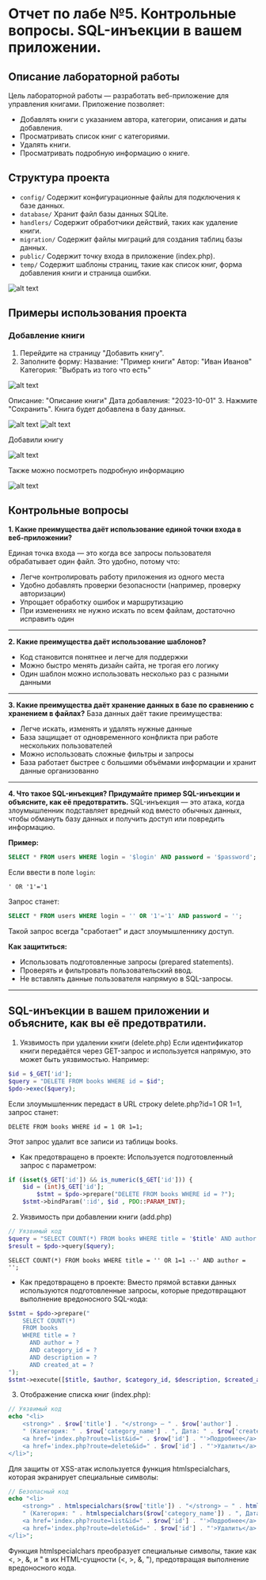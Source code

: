 # Отчет по лабе №5. Контрольные вопросы. SQL-инъекции в вашем приложении.

## Описание лабораторной работы
Цель лабораторной работы — разработать веб-приложение для управления книгами. Приложение позволяет:
- Добавлять книги с указанием автора, категории, описания и даты добавления.
- Просматривать список книг с категориями.
- Удалять книги.
- Просматривать подробную информацию о книге.


## Структура проекта
- `config/` Содержит конфигурационные файлы для подключения к базе данных.
- `database/` Хранит файл базы данных SQLite.
- `handlers/` Содержит обработчики действий, таких как удаление книги.
- `migration/` Содержит файлы миграций для создания таблиц базы данных.
- `public/` Содержит точку входа в приложение (index.php).
- `temp/` Содержит шаблоны страниц, такие как список книг, форма добавления книги и страница ошибки.


![alt text](image.png)


## Примеры использования проекта
### Добавление книги
1. Перейдите на страницу "Добавить книгу".
2. Заполните форму:
Название: "Пример книги"
Автор: "Иван Иванов"
Категория: "Выбрать из того что есть"

![alt text](image-2.png)

Описание: "Описание книги"
Дата добавления: "2023-10-01"
3. Нажмите "Сохранить". Книга будет добавлена в базу данных.


![alt text](image-1.png)
![alt text](image-3.png)


Добавили книгу

![alt text](image-4.png)


Также можно посмотреть подробную информацию

![alt text](image-5.png)

## Контрольные вопросы

**1. Какие преимущества даёт использование единой точки входа в веб-приложении?**

Единая точка входа — это когда все запросы пользователя обрабатывает один файл. Это удобно, потому что:
- Легче контролировать работу приложения из одного места
- Удобно добавлять проверки безопасности (например, проверку авторизации)
- Упрощает обработку ошибок и маршрутизацию
- При изменениях не нужно искать по всем файлам, достаточно исправить один

---

**2. Какие преимущества даёт использование шаблонов?**
- Код становится понятнее и легче для поддержки
- Можно быстро менять дизайн сайта, не трогая его логику
- Один шаблон можно использовать несколько раз с разными данными

---

**3. Какие преимущества даёт хранение данных в базе по сравнению с хранением в файлах?**
База данных даёт такие преимущества:
- Легче искать, изменять и удалять нужные данные
- База защищает от одновременного конфликта при работе нескольких пользователей
- Можно использовать сложные фильтры и запросы
- База работает быстрее с большими объёмами информации и хранит данные организованно

---

**4. Что такое SQL-инъекция? Придумайте пример SQL-инъекции и объясните, как её предотвратить.**
SQL-инъекция — это атака, когда злоумышленник подставляет вредный код вместо обычных данных, чтобы обмануть базу данных и получить доступ или повредить информацию.

**Пример:**

```sql
SELECT * FROM users WHERE login = '$login' AND password = '$password';
```

Если ввести в поле `login`:

```
' OR '1'='1
```

Запрос станет:

```sql
SELECT * FROM users WHERE login = '' OR '1'='1' AND password = '';
```

Такой запрос всегда "сработает" и даст злоумышленнику доступ.

**Как защититься:**
- Использовать подготовленные запросы (prepared statements).
- Проверять и фильтровать пользовательский ввод.
- Не вставлять данные пользователя напрямую в SQL-запросы.

---



## SQL-инъекции в вашем приложении и объясните, как вы её предотвратили.

1. Уязвимость при удалении книги (delete.php)
Если идентификатор книги передаётся через GET-запрос и используется напрямую, это может быть уязвимостью. Например:

```php
$id = $_GET['id'];
$query = "DELETE FROM books WHERE id = $id";
$pdo->exec($query);
```

Если злоумышленник передаст в URL строку delete.php?id=1 OR 1=1, запрос станет:

```
DELETE FROM books WHERE id = 1 OR 1=1;
```
Этот запрос удалит все записи из таблицы books.

- Как предотвращено в проекте:
Используется подготовленный запрос с параметром:

```php
if (isset($_GET['id']) && is_numeric($_GET['id'])) {
    $id = (int)$_GET['id'];
        $stmt = $pdo->prepare("DELETE FROM books WHERE id = ?");
    $stmt->bindParam(':id', $id , PDO::PARAM_INT);
```

2. Уязвимость при добавлении книги (add.php)

```php
// Уязвимый код
$query = "SELECT COUNT(*) FROM books WHERE title = '$title' AND author = '$author'";
$result = $pdo->query($query);
```

```
SELECT COUNT(*) FROM books WHERE title = '' OR 1=1 --' AND author = '';
```


- Как предотвращено в проекте:
Вместо прямой вставки данных используются подготовленные запросы, которые предотвращают выполнение вредоносного SQL-кода:

```php
$stmt = $pdo->prepare("
    SELECT COUNT(*) 
    FROM books 
    WHERE title = ? 
      AND author = ? 
      AND category_id = ? 
      AND description = ? 
      AND created_at = ?
");
$stmt->execute([$title, $author, $category_id, $description, $created_at]);
```


3. Отображение списка книг (index.php):

```php
// Уязвимый код
echo "<li>
    <strong>" . $row['title'] . "</strong> — " . $row['author'] . 
    " (Категория: " . $row['category_name'] . ", Дата: " . $row['created_at'] . ")
    <a href='index.php?route=list&id=" . $row['id'] . "'>Подробнее</a> |
    <a href='index.php?route=delete&id=" . $row['id'] . "'>Удалить</a>
</li>";
```

Для защиты от XSS-атак используется функция htmlspecialchars, которая экранирует специальные символы:

```php
// Безопасный код
echo "<li>
    <strong>" . htmlspecialchars($row['title']) . "</strong> — " . htmlspecialchars($row['author']) . 
    " (Категория: " . htmlspecialchars($row['category_name']) . ", Дата: " . htmlspecialchars($row['created_at']) . ")
    <a href='index.php?route=list&id=" . $row['id'] . "'>Подробнее</a> |
    <a href='index.php?route=delete&id=" . $row['id'] . "'>Удалить</a>
</li>";
```

Функция htmlspecialchars преобразует специальные символы, такие как <, >, &, и " в их HTML-сущности (&lt;, &gt;, &amp;, &quot;), предотвращая выполнение вредоносного кода.
